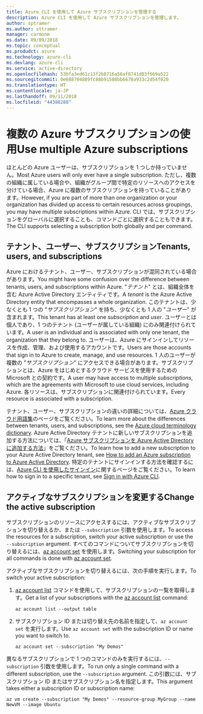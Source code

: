 ```yaml
---
title: Azure CLI を使用して Azure サブスクリプションを管理する
description: Azure CLI を使用して Azure サブスクリプションを管理します。
author: sptramer
ms.author: sttramer
manager: carmonm
ms.date: 09/09/2018
ms.topic: conceptual
ms.produdct: azure
ms.technology: azure-cli
ms.devlang: azure-cli
ms.service: active-directory
ms.openlocfilehash: 53bfa3ed61c13f2b8716a56af8741d03f669a522
ms.sourcegitcommit: 0e688704889fc88b91588bb6678a933c2d54f020
ms.translationtype: HT
ms.contentlocale: ja-JP
ms.lasthandoff: 09/11/2018
ms.locfileid: "44388288"
---
```

# <a name="use-multiple-azure-subscriptions"></a><span data-ttu-id="32d09-103">複数の Azure サブスクリプションの使用</span><span class="sxs-lookup"><span data-stu-id="32d09-103">Use multiple Azure subscriptions</span></span>

<span data-ttu-id="32d09-104">ほとんどの Azure ユーザーは、サブスクリプションを 1 つしか持っていません。</span><span class="sxs-lookup"><span data-stu-id="32d09-104">Most Azure users will only ever have a single subscription.</span></span> <span data-ttu-id="32d09-105">ただし、複数の組織に属している場合や、組織がグループ間で特定のリソースへのアクセスを分けている場合、Azure に複数のサブスクリプションを持っていることがあります。</span><span class="sxs-lookup"><span data-stu-id="32d09-105">However, if you are part of more than one organization or your organization has divided up access to certain resources across groupings, you may have multiple subscriptions within Azure.</span></span> <span data-ttu-id="32d09-106">CLI では、サブスクリプションをグローバルに選択することも、コマンドごとに選択することもできます。</span><span class="sxs-lookup"><span data-stu-id="32d09-106">The CLI supports selecting a subscription both globally and per command.</span></span>

## <a name="tenants-users-and-subscriptions"></a><span data-ttu-id="32d09-107">テナント、ユーザー、サブスクリプション</span><span class="sxs-lookup"><span data-stu-id="32d09-107">Tenants, users, and subscriptions</span></span>

<span data-ttu-id="32d09-108">Azure におけるテナント、ユーザー、サブスクリプションが混同されている場合があります。</span><span class="sxs-lookup"><span data-stu-id="32d09-108">You might have some confusion over the difference between tenants, users, and subscriptions within Azure.</span></span> <span data-ttu-id="32d09-109">"_テナント_" とは、組織全体を含む Azure Active Directory エンティティです。</span><span class="sxs-lookup"><span data-stu-id="32d09-109">A _tenant_ is the Azure Active Directory entity that encompasses a whole organization.</span></span> <span data-ttu-id="32d09-110">このテナントは、少なくとも 1 つの "_サブスクリプション_" を持ち、少なくとも 1 人の "_ユーザー_" が含まれます。</span><span class="sxs-lookup"><span data-stu-id="32d09-110">This tenant has at least one _subscription_ and _user_.</span></span> <span data-ttu-id="32d09-111">ユーザーとは個人であり、1 つのテナント (ユーザーが属している組織) にのみ関連付けられています。</span><span class="sxs-lookup"><span data-stu-id="32d09-111">A user is an individual and is associated with only one tenant, the organization that they belong to.</span></span> <span data-ttu-id="32d09-112">ユーザーは、Azure にサインインしてリソースを作成、管理、および使用するアカウントです。</span><span class="sxs-lookup"><span data-stu-id="32d09-112">Users are those accounts that sign in to Azure to create, manage, and use resources.</span></span>
<span data-ttu-id="32d09-113">1 人のユーザーが複数の "_サブスクリプション_" にアクセスできる場合があります。サブスクリプションとは、Azure をはじめとするクラウド サービスを使用するための Microsoft との契約です。</span><span class="sxs-lookup"><span data-stu-id="32d09-113">A user may have access to multiple _subscriptions_, which are the agreements with Microsoft to use cloud services, including Azure.</span></span> <span data-ttu-id="32d09-114">各リソースは、サブスクリプションに関連付けられています。</span><span class="sxs-lookup"><span data-stu-id="32d09-114">Every resource is associated with a subscription.</span></span>

<span data-ttu-id="32d09-115">テナント、ユーザー、サブスクリプションの違いの詳細については、[Azure クラウド用語集](/azure/azure-glossary-cloud-terminology)のページをご覧ください。</span><span class="sxs-lookup"><span data-stu-id="32d09-115">To learn more about the differences between tenants, users, and subscriptions, see the [Azure cloud terminology dictionary](/azure/azure-glossary-cloud-terminology).</span></span>  <span data-ttu-id="32d09-116">Azure Active Directory テナントに新しいサブスクリプションを追加する方法については、「[Azure サブスクリプションを Azure Active Directory に追加する方法](/azure/active-directory/active-directory-how-subscriptions-associated-directory)」をご覧ください。</span><span class="sxs-lookup"><span data-stu-id="32d09-116">To learn how to add a new subscription to your Azure Active Directory tenant, see [How to add an Azure subscription to Azure Active Directory](/azure/active-directory/active-directory-how-subscriptions-associated-directory).</span></span>
<span data-ttu-id="32d09-117">特定のテナントにサインインする方法を確認するには、[Azure CLI を使用したサインイン](/cli/azure/authenticate-azure-cli)に関するページをご覧ください。</span><span class="sxs-lookup"><span data-stu-id="32d09-117">To learn how to sign in to a specific tenant, see [Sign in with Azure CLI](/cli/azure/authenticate-azure-cli).</span></span>

## <a name="change-the-active-subscription"></a><span data-ttu-id="32d09-118">アクティブなサブスクリプションを変更する</span><span class="sxs-lookup"><span data-stu-id="32d09-118">Change the active subscription</span></span> 

<span data-ttu-id="32d09-119">サブスクリプションのリソースにアクセスするには、アクティブなサブスクリプションを切り替えるか、または `--subscription` 引数を使用します。</span><span class="sxs-lookup"><span data-stu-id="32d09-119">To access the resources for a subscription, switch your active subscription or use the `--subscription` argument.</span></span> <span data-ttu-id="32d09-120">すべてのコマンドについてサブスクリプションを切り替えるには、[az account set](/cli/azure/account#az-account-set) を使用します。</span><span class="sxs-lookup"><span data-stu-id="32d09-120">Switching your subscription for all commands is done with [az account set](/cli/azure/account#az-account-set).</span></span>

<span data-ttu-id="32d09-121">アクティブなサブスクリプションを切り替えるには、次の手順を実行します。</span><span class="sxs-lookup"><span data-stu-id="32d09-121">To switch your active subscription:</span></span>

1. <span data-ttu-id="32d09-122">[az account list](/cli/azure/account#az-account-list) コマンドを使用して、サブスクリプションの一覧を取得します。</span><span class="sxs-lookup"><span data-stu-id="32d09-122">Get a list of your subscriptions with the [az account list](/cli/azure/account#az-account-list) command:</span></span>

    ```azurecli-interactive
    az account list --output table
    ```
2. <span data-ttu-id="32d09-123">サブスクリプション ID または切り替え先の名前を指定して、`az account set` を実行します。</span><span class="sxs-lookup"><span data-stu-id="32d09-123">Use `az account set` with the subscription ID or name you want to switch to.</span></span>

    ```azurecli-interactive
    az account set --subscription "My Demos"
    ```

<span data-ttu-id="32d09-124">異なるサブスクリプションで 1 つのコマンドのみを実行するには、`--subscription` 引数を使用します。</span><span class="sxs-lookup"><span data-stu-id="32d09-124">To run only a single command with a different subscription, use the `--subscription` argument.</span></span> <span data-ttu-id="32d09-125">この引数には、サブスクリプション ID またはサブスクリプション名を指定します。</span><span class="sxs-lookup"><span data-stu-id="32d09-125">This argument takes either a subscription ID or subscription name:</span></span>

```azurecli-interactive
az vm create --subscription "My Demos" --resource-group MyGroup --name NewVM --image Ubuntu
```
